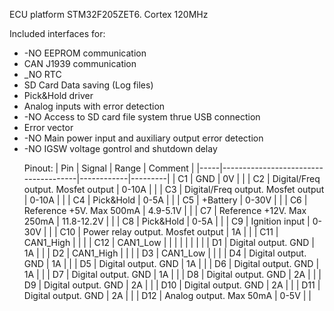 ECU platform STM32F205ZET6. Cortex 120MHz

Included interfaces for:
<ul>
<li>-NO EEPROM communication</li>
<li>CAN J1939 communication</li>
<li>_NO RTC</li>
<li>SD Card Data saving (Log files)</li>
<li>Pick&Hold driver</li>
<li>Analog inputs with error detection</li>
<li>-NO Access to SD card file system thrue USB connection</li>
<li>Error vector</li>
<li>-NO Main power input and auxiliary output error detection</li>
<li>-NO IGSW voltage gontrol and shutdown delay</li>
	

Pinout:
| Pin | Signal                               | Range      | Comment |
|-----|--------------------------------------|------------|---------|
| C1  | GND                                  | 0V         |         |
| C2  | Digital/Freq output. Mosfet output   | 0-10A      |         |
| C3  | Digital/Freq output. Mosfet output   | 0-10A      |         |
| C4  | Pick&Hold                            | 0-5A       |         |
| C5  | +Battery                             | 0-30V      |         |
| C6  | Reference +5V. Max 500mA             | 4.9-5.1V   |         |
| C7  | Reference +12V. Max 250mA            | 11.8-12.2V |         |
| C8  | Pick&Hold                            | 0-5A       |         |
| C9  | Ignition input                       | 0-30V      |         |
| C10 | Power relay output. Mosfet output    | 1A         |         |
| C11 | CAN1_High                            |            |         |
| C12 | CAN1_Low                             |            |         |
|     |                                      |            |         |
| D1  | Digital output. GND                  |  1A        |         |
| D2  | CAN1_High                            |            |         |
| D3  | CAN1_Low                             |            |         |
| D4  | Digital output. GND                  |  1A        |         |
| D5  | Digital output. GND                  |  1A        |         |
| D6  | Digital output. GND                  |  1A        |         |
| D7  | Digital output. GND                  |  1A        |         |
| D8  | Digital output. GND                  |  2A        |         |
| D9  | Digital output. GND                  |  2A        |         |
| D10 | Digital output. GND                  |  2A        |         |
| D11 | Digital output. GND                  |  2A        |         |
| D12 | Analog output. Max 50mA              |  0-5V      |         |
